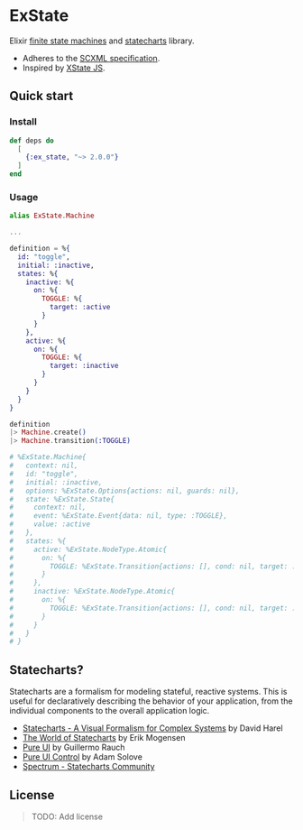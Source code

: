# ExState

Elixir [finite state machines](https://en.wikipedia.org/wiki/Finite-state_machine) and [statecharts](http://www.inf.ed.ac.uk/teaching/courses/seoc/2005_2006/resources/statecharts.pdf) library.

- Adheres to the [SCXML specification](https://www.w3.org/TR/scxml/).
- Inspired by [XState JS](https://xstate.js.org/docs/).

## Quick start

### Install
```elixir
def deps do
  [
    {:ex_state, "~> 2.0.0"}
  ]
end
```

### Usage

```elixir
alias ExState.Machine

...

definition = %{
  id: "toggle",
  initial: :inactive,
  states: %{
    inactive: %{
      on: %{
        TOGGLE: %{
          target: :active
        }
      }
    },
    active: %{
      on: %{
        TOGGLE: %{
          target: :inactive
        }
      }
    }
  }
}

definition
|> Machine.create()
|> Machine.transition(:TOGGLE)

# %ExState.Machine{
#   context: nil,
#   id: "toggle",
#   initial: :inactive,
#   options: %ExState.Options{actions: nil, guards: nil},
#   state: %ExState.State{
#     context: nil,
#     event: %ExState.Event{data: nil, type: :TOGGLE},
#     value: :active
#   },
#   states: %{
#     active: %ExState.NodeType.Atomic{
#       on: %{
#         TOGGLE: %ExState.Transition{actions: [], cond: nil, target: :inactive}
#       }
#     },
#     inactive: %ExState.NodeType.Atomic{
#       on: %{
#         TOGGLE: %ExState.Transition{actions: [], cond: nil, target: :active}
#       }
#     }
#   }
# }
```

## Statecharts?

Statecharts are a formalism for modeling stateful, reactive systems. This is useful for declaratively describing the behavior of your application, from the individual components to the overall application logic.

- [Statecharts - A Visual Formalism for Complex Systems](http://www.inf.ed.ac.uk/teaching/courses/seoc/2005_2006/resources/statecharts.pdf) by David Harel
- [The World of Statecharts](https://statecharts.github.io/) by Erik Mogensen
- [Pure UI](https://rauchg.com/2015/pure-ui) by Guillermo Rauch
- [Pure UI Control](https://medium.com/@asolove/pure-ui-control-ac8d1be97a8d) by Adam Solove
- [Spectrum - Statecharts Community](https://spectrum.chat/statecharts)

## License

> TODO: Add license
